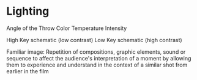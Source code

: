 # Lighting
Angle of the Throw
Color Temperature
Intensity

High Key schematic (low contrast)
Low Key schematic (high contrast)

Familiar image: Repetition of compositions, graphic elements, sound or sequence  to affect the audience's interpretation of a moment by allowing them to experience and understand in the context of a similar shot from earlier in the film
